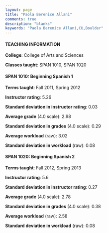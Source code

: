 ```yaml
---
layout: page
title: "Paola Berenice Allani" 
comments: true
description: "blanks"
keywords: "Paola Berenice Allani,CU,Boulder"
---
```

<head>
<script src="https://ajax.googleapis.com/ajax/libs/jquery/2.1.3/jquery.min.js"></script>
<script src="https://dl.dropboxusercontent.com/s/pc42nxpaw1ea4o9/highcharts.js?dl=0"></script>
<!-- <script src="../assets/js/highcharts.js"></script> -->
<style type="text/css">@font-face {
	font-family: "Bebas Neue";
	src: url(https://www.filehosting.org/file/details/544349/BebasNeue Regular.otf) format("opentype");
	}
	h1.Bebas { 
		font-family: "Bebas Neue", Verdana, Tahoma;
	}
</style>
</head>
	   
#### TEACHING INFORMATION

**College**: College of Arts and Sciences

**Classes taught**: SPAN 1010, SPAN 1020

#### SPAN 1010: Beginning Spanish 1

**Terms taught**: Fall 2011, Spring 2012

**Instructor rating**: 5.26

**Standard deviation in instructor rating**: 0.03

**Average grade** (4.0 scale): 2.98

**Standard deviation in grades** (4.0 scale): 0.29

**Average workload** (raw): 3.02

**Standard deviation in workload** (raw): 0.08

#### SPAN 1020: Beginning Spanish 2

**Terms taught**: Fall 2012, Spring 2013

**Instructor rating**: 5.6

**Standard deviation in instructor rating**: 0.27

**Average grade** (4.0 scale): 2.78

**Standard deviation in grades** (4.0 scale): 0.38

**Average workload** (raw): 2.58

**Standard deviation in workload** (raw): 0.08

